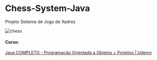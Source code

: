 # Chess-System-Java

Projeto Sistema de Jogo de Xadrez

![chess](https://github.com/joaopedro116/Chess-System-Java/assets/59963989/deb44480-e603-4dd8-bdb7-9e953b675afe)




#### Curso:
<a href="https://www.udemy.com/course/java-curso-completo/"> Java COMPLETO - Programação Orientada a Objetos + Projetos | Udemy </a>
